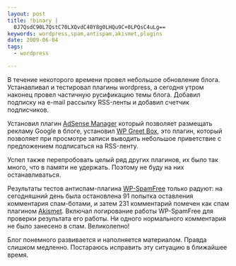 ```yaml
--- 
layout: post
title: !binary |
  0J7QsdC90L7QstC70LXQvdC40Y8g0LHQu9C+0LPQsC4uLg==
keywords: wordpress,spam,antispam,akismet,plugins
date: 2009-06-04
tags:
  - wordpress

---
```

В течение некоторого времени провел небольшое обновление блога. Устанавливал и тестировал плагины wordpress, а сегодня утром наконец провел частичную русификацию темы блога. Добавил подписку на e-mail рассылку RSS-ленты и добавил счетчик подписчиков.

Установил плагин <a title="Посетить домашнюю страницу плагина"
href="http://wordpress.org/extend/plugins/adsense-manager/" rel="nofollow">AdSense Manager</a> который позволяет размещать рекламу Google в блоге, установил <a title="Посетить домашнюю страницу плагина" href="http://omninoggin.com/projects/wordpress-plugins/wp-greet-box-wordpress-plugin/" rel="nofollow">WP Greet Box</a>, это плагин, который позволяет при просмотре записи выводить небольшое приветствие с предложением подписаться на RSS-ленту.

Успел также перепробовать целый ряд других плагинов, их было так много, что в памяти не удержать. Поэтому не буду на них останавливаться.

Результаты тестов антиспам-плагина <a title="Посетить домашнюю страницу плагина" href="http://www.hybrid6.com/webgeek/plugins/wp-spamfree" rel="nofollow">WP-SpamFree</a> только радуют: на сегодняшний день была остановлена 91 попытка оставления комментария спам-ботами, и затем 231 комментарий помечен как спам плагином <a title="Посетить домашнюю страницу плагина" href="http://akismet.com/" rel="nofollow">Akismet</a>. Включал логирование работы WP-SpamFree для проверки результата его работы. Ни одного нормального комментария не было занесено в спам. Великолепно!

Блог понемного развивается и наполняется материалом. Правда слишком медленно. Постараюсь исправить эту ситуацию в ближайшее время.
